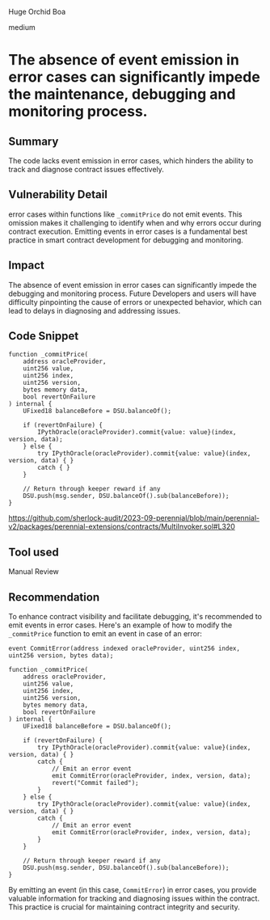 Huge Orchid Boa

medium

# The absence of event emission in error cases can significantly impede the maintenance, debugging and monitoring process.
## Summary
The code lacks event emission in error cases, which hinders the ability to track and diagnose contract issues effectively.

## Vulnerability Detail
 error cases within functions like `_commitPrice` do not emit events. This omission makes it challenging to identify when and why errors occur during contract execution. Emitting events in error cases is a fundamental best practice in smart contract development for debugging and monitoring.


## Impact
The absence of event emission in error cases can significantly impede the debugging and monitoring process. Future Developers and users will have difficulty pinpointing the cause of errors or unexpected behavior, which can lead to delays in diagnosing and addressing issues.

## Code Snippet
```solidity
function _commitPrice(
    address oracleProvider,
    uint256 value,
    uint256 index,
    uint256 version,
    bytes memory data,
    bool revertOnFailure
) internal {
    UFixed18 balanceBefore = DSU.balanceOf();

    if (revertOnFailure) {
        IPythOracle(oracleProvider).commit{value: value}(index, version, data);
    } else {
        try IPythOracle(oracleProvider).commit{value: value}(index, version, data) { }
        catch { }
    }

    // Return through keeper reward if any
    DSU.push(msg.sender, DSU.balanceOf().sub(balanceBefore));
}
```
https://github.com/sherlock-audit/2023-09-perennial/blob/main/perennial-v2/packages/perennial-extensions/contracts/MultiInvoker.sol#L320

## Tool used

Manual Review

## Recommendation
To enhance contract visibility and facilitate debugging, it's recommended to emit events in error cases. Here's an example of how to modify the `_commitPrice` function to emit an event in case of an error:

```solidity
event CommitError(address indexed oracleProvider, uint256 index, uint256 version, bytes data);

function _commitPrice(
    address oracleProvider,
    uint256 value,
    uint256 index,
    uint256 version,
    bytes memory data,
    bool revertOnFailure
) internal {
    UFixed18 balanceBefore = DSU.balanceOf();

    if (revertOnFailure) {
        try IPythOracle(oracleProvider).commit{value: value}(index, version, data) { }
        catch {
            // Emit an error event
            emit CommitError(oracleProvider, index, version, data);
            revert("Commit failed");
        }
    } else {
        try IPythOracle(oracleProvider).commit{value: value}(index, version, data) { }
        catch {
            // Emit an error event
            emit CommitError(oracleProvider, index, version, data);
        }
    }

    // Return through keeper reward if any
    DSU.push(msg.sender, DSU.balanceOf().sub(balanceBefore));
}
```

By emitting an event (in this case, `CommitError`) in error cases, you provide valuable information for tracking and diagnosing issues within the contract. This practice is crucial for maintaining contract integrity and security.

